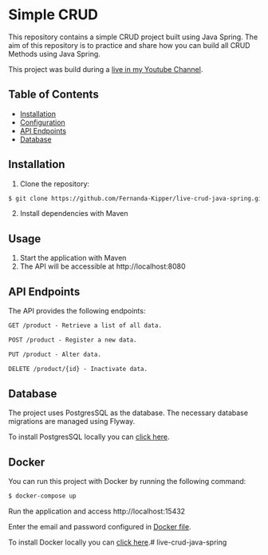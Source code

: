 # Simple CRUD
This repository contains a simple CRUD project built using Java Spring. The aim of this repository is to practice and share how you can build all CRUD Methods using Java Spring.

This project was build during a [live in my Youtube Channel](https://www.youtube.com/watch?v=tP6wtEaCnSI).

## Table of Contents

- [Installation](#installation)
- [Configuration](#configuration)
- [API Endpoints](#api-endpoints)
- [Database](#database)

## Installation

1. Clone the repository:

```bash
$ git clone https://github.com/Fernanda-Kipper/live-crud-java-spring.git
```

2. Install dependencies with Maven

## Usage

1. Start the application with Maven
2. The API will be accessible at http://localhost:8080


## API Endpoints
The API provides the following endpoints:

```markdown
GET /product - Retrieve a list of all data.

POST /product - Register a new data.

PUT /product - Alter data.

DELETE /product/{id} - Inactivate data.
```

## Database
The project uses PostgresSQL as the database. The necessary database migrations are managed using Flyway.

To install PostgresSQL locally you can [click here](https://www.postgresql.org/download/).

## Docker

You can run this project with Docker by running the following command:


```bash
$ docker-compose up
```
Run the application and access http://localhost:15432

Enter the email and password configured in [Docker file](./docker-compose.yml).

To install Docker locally you can [click here](https://www.docker.com/products/docker-desktop/).# live-crud-java-spring
